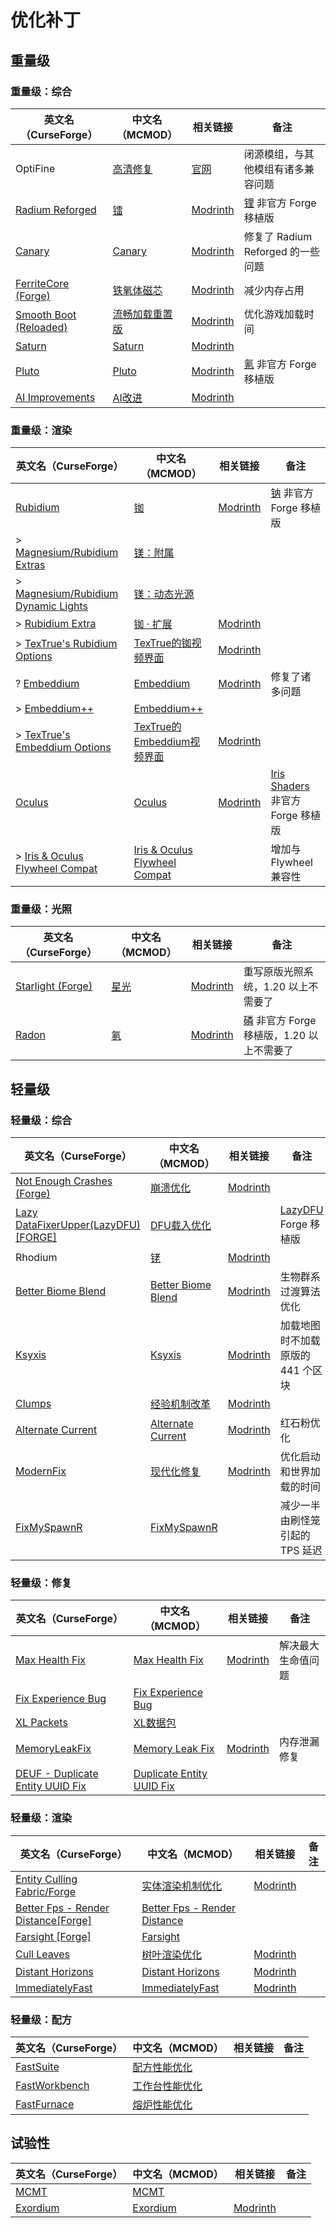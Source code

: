 # 优化补丁

## 重量级

### 重量级：综合

| 英文名（CurseForge）                                                                        | 中文名（MCMOD）                                        | 相关链接                                                  | 备注                                                           |
| ------------------------------------------------------------------------------------------- | ------------------------------------------------------ | --------------------------------------------------------- | -------------------------------------------------------------- |
| OptiFine                                                                                    | [高清修复](https://www.mcmod.cn/class/36.html)         | [官网](https://optifine.net/home)                         | 闭源模组，与其他模组有诸多兼容问题                             |
| [Radium Reforged](https://www.curseforge.com/minecraft/mc-mods/radium-reforged)             | [镭](https://www.mcmod.cn/class/5580.html)             | [Modrinth](https://modrinth.com/mod/radium)               | [锂](https://www.mcmod.cn/class/2292.html) 非官方 Forge 移植版 |
| [Canary](https://www.curseforge.com/minecraft/mc-mods/canary)                               | [Canary](https://www.mcmod.cn/class/7598.html)         | [Modrinth](https://modrinth.com/mod/canary)               | 修复了 Radium Reforged 的一些问题                              |
| [FerriteCore (Forge)](https://www.curseforge.com/minecraft/mc-mods/ferritecore)             | [铁氧体磁芯](https://www.mcmod.cn/class/3888.html)     | [Modrinth](https://modrinth.com/mod/ferrite-core)         | 减少内存占用                                                   |
| [Smooth Boot (Reloaded)](https://www.curseforge.com/minecraft/mc-mods/smooth-boot-reloaded) | [流畅加载重置版](https://www.mcmod.cn/class/6852.html) | [Modrinth](https://modrinth.com/mod/smooth-boot-reloaded) | 优化游戏加载时间                                               |
| [Saturn](https://www.curseforge.com/minecraft/mc-mods/saturn)                               | [Saturn](https://www.mcmod.cn/class/7722.html)         | [Modrinth](https://modrinth.com/mod/saturn)               |                                                                |
| [Pluto](https://www.curseforge.com/minecraft/mc-mods/pluto)                                 | [Pluto](https://www.mcmod.cn/class/7862.html)          | [Modrinth](https://modrinth.com/mod/pluto)                | [氪](https://www.mcmod.cn/class/3399.html) 非官方 Forge 移植版 |
| [AI Improvements](https://www.curseforge.com/minecraft/mc-mods/ai-improvements)             | [AI改进](https://www.mcmod.cn/class/1480.html)         | [Modrinth](https://modrinth.com/mod/ai-improvements)      |                                                                |

### 重量级：渲染

| 英文名（CurseForge）                                                                                       | 中文名（MCMOD）                                                       | 相关链接                                                        | 备注                                                                     |
| ---------------------------------------------------------------------------------------------------------- | --------------------------------------------------------------------- | --------------------------------------------------------------- | ------------------------------------------------------------------------ |
| [Rubidium](https://www.curseforge.com/minecraft/mc-mods/rubidium)                                          | [铷](https://www.mcmod.cn/class/5608.html)                            | [Modrinth](https://modrinth.com/mod/rubidium)                   | [钠](https://www.mcmod.cn/class/2785.html) 非官方 Forge 移植版           |
| > [Magnesium/Rubidium Extras](https://www.curseforge.com/minecraft/mc-mods/magnesium-extras)               | [镁：附属](https://www.mcmod.cn/class/5312.html)                      |                                                                 |                                                                          |
| > [Magnesium/Rubidium Dynamic Lights](https://www.curseforge.com/minecraft/mc-mods/dynamiclights-reforged) | [镁：动态光源](https://www.mcmod.cn/class/5302.html)                  |                                                                 |                                                                          |
| > [Rubidium Extra](https://www.curseforge.com/minecraft/mc-mods/rubidium-extra)                            | [铷 · 扩展](https://www.mcmod.cn/class/7180.html)                     | [Modrinth](https://modrinth.com/mod/rubidium-extra)             |                                                                          |
| > [TexTrue's Rubidium Options](https://www.curseforge.com/minecraft/mc-mods/textrues-rubidium-options)     | [TexTrue的铷视频界面](https://www.mcmod.cn/class/7329.html)           | [Modrinth](https://modrinth.com/mod/textrues-rubidium-options)  |                                                                          |
| ? [Embeddium](https://www.curseforge.com/minecraft/mc-mods/embeddium)                                      | [Embeddium](https://www.mcmod.cn/class/12028.html)                    | [Modrinth](https://modrinth.com/mod/embeddium)                  | 修复了诸多问题                                                           |
| >  [Embeddium++](https://www.curseforge.com/minecraft/mc-mods/embeddium-plus)                              | [Embeddium++](https://www.mcmod.cn/class/12822.html)                  |                                                                 |                                                                          |
| > [TexTrue's Embeddium Options](https://www.curseforge.com/minecraft/mc-mods/textrues-embeddium-options)   | [TexTrue的Embeddium视频界面](https://www.mcmod.cn/class/12057.html)   | [Modrinth](https://modrinth.com/mod/textrues-embeddium-options) |                                                                          |
| [Oculus](https://www.curseforge.com/minecraft/mc-mods/oculus)                                              | [Oculus](https://www.mcmod.cn/class/5741.html)                        | [Modrinth](https://modrinth.com/mod/oculus)                     | [Iris Shaders](https://www.mcmod.cn/class/3697.html) 非官方 Forge 移植版 |
| > [Iris & Oculus Flywheel Compat](https://www.curseforge.com/minecraft/mc-mods/iris-flywheel-compat)       | [Iris & Oculus Flywheel Compat](https://www.mcmod.cn/class/7283.html) |                                                                 | 增加与 Flywheel 兼容性                                                   |

### 重量级：光照

| 英文名（CurseForge）                                                              | 中文名（MCMOD）                              | 相关链接                                             | 备注                                                                              |
| --------------------------------------------------------------------------------- | -------------------------------------------- | ---------------------------------------------------- | --------------------------------------------------------------------------------- |
| [Starlight (Forge)](https://www.curseforge.com/minecraft/mc-mods/starlight-forge) | [星光](https://www.mcmod.cn/class/3303.html) | [Modrinth](https://modrinth.com/mod/starlight-forge) | 重写原版光照系统，1.20 以上不需要了                                               |
| [Radon](https://www.curseforge.com/minecraft/mc-mods/radon)                       | [氡](https://www.mcmod.cn/class/5911.html)   | [Modrinth](https://modrinth.com/mod/radon)           | [磷](https://www.mcmod.cn/class/1766.html) 非官方 Forge 移植版，1.20 以上不需要了 |

## 轻量级

### 轻量级：综合

| 英文名（CurseForge）                                                                                | 中文名（MCMOD）                                            | 相关链接                                                | 备注                                                         |
| --------------------------------------------------------------------------------------------------- | ---------------------------------------------------------- | ------------------------------------------------------- | ------------------------------------------------------------ |
| [Not Enough Crashes (Forge)](https://www.curseforge.com/minecraft/mc-mods/not-enough-crashes-forge) | [崩溃优化](https://www.mcmod.cn/class/2441.html)           | [Modrinth](https://modrinth.com/mod/notenoughcrashes)   |                                                              |
| [Lazy DataFixerUpper(LazyDFU) [FORGE]](https://www.curseforge.com/minecraft/mc-mods/lazy-dfu-forge) | [DFU载入优化](https://www.mcmod.cn/class/3407.html)        |                                                         | [LazyDFU](https://www.mcmod.cn/class/3407.html) Forge 移植版 |
| Rhodium                                                                                             | [铑](https://www.mcmod.cn/class/9875.html)                 | [Modrinth](https://modrinth.com/mod/rhodium)            |                                                              |
| [Better Biome Blend](https://www.curseforge.com/minecraft/mc-mods/better-biome-blend)               | [Better Biome Blend](https://www.mcmod.cn/class/6107.html) | [Modrinth](https://modrinth.com/mod/better-biome-blend) | 生物群系过渡算法优化                                         |
| [Ksyxis](https://www.curseforge.com/minecraft/mc-mods/ksyxis)                                       | [Ksyxis](https://www.mcmod.cn/class/5104.html)             | [Modrinth](https://modrinth.com/mod/ksyxis)             | 加载地图时不加载原版的 441 个区块                            |
| [Clumps](https://www.curseforge.com/minecraft/mc-mods/clumps)                                       | [经验机制改革](https://www.mcmod.cn/class/1499.html)       | [Modrinth](https://modrinth.com/mod/clumps)             |                                                              |
| [Alternate Current](https://www.curseforge.com/minecraft/mc-mods/alternate-current)                 | [Alternate Current](https://www.mcmod.cn/class/7121.html)  | [Modrinth](https://modrinth.com/mod/alternate-current)  | 红石粉优化                                                   |
| [ModernFix](https://www.curseforge.com/minecraft/mc-mods/modernfix)                                 | [现代化修复](https://www.mcmod.cn/class/8714.html)         | [Modrinth](https://modrinth.com/mod/modernfix)          | 优化启动和世界加载的时间                                     |
| [FixMySpawnR](https://www.curseforge.com/minecraft/mc-mods/fixmyspawnr)                             | [FixMySpawnR](https://www.mcmod.cn/class/7127.html)        |                                                         | 减少一半由刷怪笼引起的 TPS 延迟                              |

### 轻量级：修复

| 英文名（CurseForge）                                                                                            | 中文名（MCMOD）                                                   | 相关链接                                            | 备注               |
| --------------------------------------------------------------------------------------------------------------- | ----------------------------------------------------------------- | --------------------------------------------------- | ------------------ |
| [Max Health Fix](https://www.curseforge.com/minecraft/mc-mods/max-health-fix)                                   | [Max Health Fix](https://www.mcmod.cn/class/8422.html)            | [Modrinth](https://modrinth.com/mod/max-health-fix) | 解决最大生命值问题 |
| [Fix Experience Bug](https://www.curseforge.com/minecraft/mc-mods/fix-experience-bug)                           | [Fix Experience Bug](https://www.mcmod.cn/class/7616.html)        |                                                     |                    |
| [XL Packets](https://www.curseforge.com/minecraft/mc-mods/xl-packets)                                           | [XL数据包](https://www.mcmod.cn/class/4559.html)                  |                                                     |                    |
| [MemoryLeakFix](https://www.curseforge.com/minecraft/mc-mods/memoryleakfix)                                     | [Memory Leak Fix](https://www.mcmod.cn/class/6593.html)           | [Modrinth](https://modrinth.com/mod/memoryleakfix)  | 内存泄漏修复       |
| [DEUF - Duplicate Entity UUID Fix](https://www.curseforge.com/minecraft/mc-mods/deuf-duplicate-entity-uuid-fix) | [Duplicate Entity UUID Fix](https://www.mcmod.cn/class/5984.html) |                                                     |                    |

### 轻量级：渲染

| 英文名（CurseForge）                                                                                           | 中文名（MCMOD）                                                      | 相关链接                                             | 备注 |
| -------------------------------------------------------------------------------------------------------------- | -------------------------------------------------------------------- | ---------------------------------------------------- | ---- |
| [Entity Culling Fabric/Forge](https://www.curseforge.com/minecraft/mc-mods/entityculling)                      | [实体渲染机制优化](https://www.mcmod.cn/class/3629.html)             | [Modrinth](https://modrinth.com/mod/entityculling)   |      |
| [Better Fps - Render Distance[Forge]](https://www.curseforge.com/minecraft/mc-mods/better-fps-render-distance) | [Better Fps - Render Distance](https://www.mcmod.cn/class/5242.html) |                                                      |      |
| [Farsight [Forge]](https://www.curseforge.com/minecraft/mc-mods/farsight)                                      | [Farsight](https://www.mcmod.cn/class/5224.html)                     |                                                      |      |
| [Cull Leaves](https://www.curseforge.com/minecraft/mc-mods/cull-leaves)                                        | [树叶渲染优化](https://www.mcmod.cn/class/4414.html)                 | [Modrinth](https://modrinth.com/mod/cull-leaves)     |      |
| [Distant Horizons](https://www.curseforge.com/minecraft/mc-mods/distant-horizons)                              | [Distant Horizons](https://www.mcmod.cn/class/5009.html)             | [Modrinth](https://modrinth.com/mod/distanthorizons) |      |
| [ImmediatelyFast](https://www.curseforge.com/minecraft/mc-mods/immediatelyfast)                                | [ImmediatelyFast](https://www.mcmod.cn/class/7948.html)              | [Modrinth](https://modrinth.com/mod/immediatelyfast) |      |

### 轻量级：配方

| 英文名（CurseForge）                                                        | 中文名（MCMOD）                                        | 相关链接 | 备注 |
| --------------------------------------------------------------------------- | ------------------------------------------------------ | -------- | ---- |
| [FastSuite](https://www.curseforge.com/minecraft/mc-mods/fastsuite)         | [配方性能优化](https://www.mcmod.cn/class/3822.html)   |          |      |
| [FastWorkbench](https://www.curseforge.com/minecraft/mc-mods/fastworkbench) | [工作台性能优化](https://www.mcmod.cn/class/1486.html) |          |      |
| [FastFurnace](https://www.curseforge.com/minecraft/mc-mods/fastfurnace)     | [熔炉性能优化](https://www.mcmod.cn/class/1485.html)   |          |      |

## 试验性

| 英文名（CurseForge）                                                     | 中文名（MCMOD）                                  | 相关链接                                      | 备注 |
| ------------------------------------------------------------------------ | ------------------------------------------------ | --------------------------------------------- | ---- |
| [MCMT](https://www.curseforge.com/minecraft/mc-mods/mcmt-multithreading) | [MCMT](https://www.mcmod.cn/class/3153.html)     |                                               |      |
| [Exordium](https://www.curseforge.com/minecraft/mc-mods/exordium)        | [Exordium](https://www.mcmod.cn/class/7540.html) | [Modrinth](https://modrinth.com/mod/exordium) |      |
